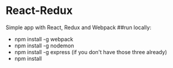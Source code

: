 # React-Redux
Simple app with React, Redux and Webpack
##run locally:
* npm install -g webpack
* npm install -g nodemon
* npm install -g express (if you don't have those three already)
* npm install